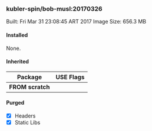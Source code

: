 ### kubler-spin/bob-musl:20170326

Built: Fri Mar 31 23:08:45 ART 2017
Image Size: 656.3 MB

#### Installed
None.
#### Inherited
Package | USE Flags
--------|----------
**FROM scratch** |
#### Purged
- [x] Headers
- [x] Static Libs
